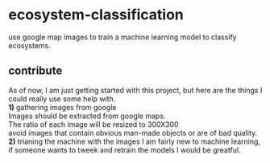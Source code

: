 # ecosystem-classification
use google map images to train a machine learning model to classify ecosystems.
## contribute
As of now, I am just getting started with this project, but here are the things I could really use some help with.  
**1)** gathering images from google \
  Images should be extracted from google maps.  
  The ratio of each image will be resized to 300X300  
  avoid images that contain obvious man-made objects or are of bad quality.  
**2)** trianing the machine with the images
  I am fairly new to machine learning, if someone wants to tweek and retrain the models I would be greatful.
